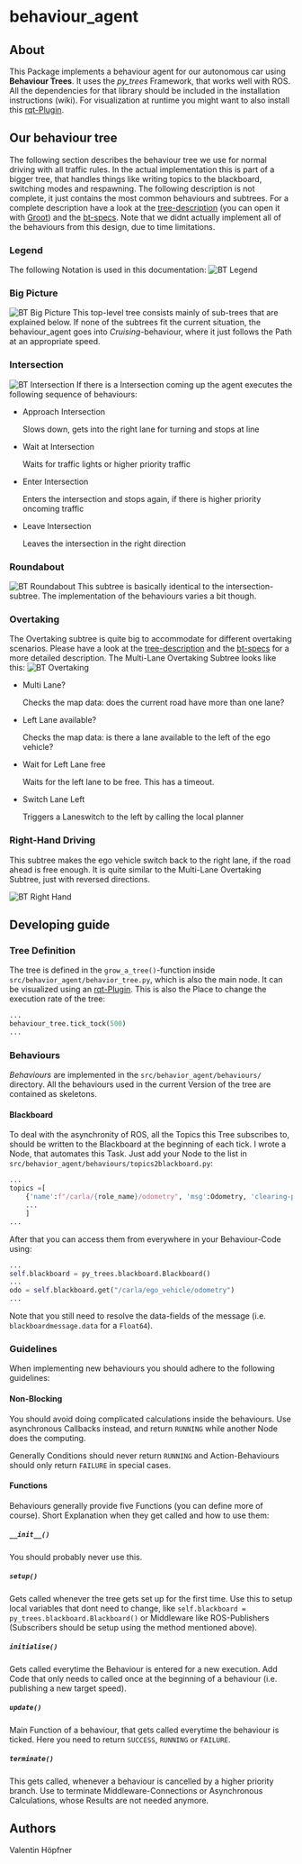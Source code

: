 [//]: # ()
[//]: # (""")

[//]: # (Source: https://github.com/ll7/psaf2)

[//]: # (""")

# behaviour_agent

## About

This Package implements a behaviour agent for our autonomous car using __Behaviour Trees__. It uses the _py_trees_ Framework, that works well with ROS. All the dependencies for that library should be included in the installation instructions (wiki).
For visualization at runtime you might want to also install this [rqt-Plugin](https://wiki.ros.org/rqt_py_trees).

## Our behaviour tree

The following section describes the behaviour tree we use for normal driving with all traffic rules. In the actual implementation this is part of a bigger tree, that handles things like writing topics to the blackboard, switching modes and respawning.
The following description is not complete, it just contains the most common behaviours and subtrees. For a complete description have a look at the [tree-description](https://github.com/ll7/psaf2/blob/main/documentation/behaviour_agent/behaviortree.xml)
(you can open it with [Groot](https://github.com/BehaviorTree/Groot)) and the [bt-specs](https://github.com/ll7/psaf2/blob/main/documentation/BTSpecs.md).
Note that we didnt actually implement all of the behaviours from this design, due to time limitations.

### Legend

The following Notation is used in this documentation:
![BT Legend](https://github.com/ll7/psaf2/blob/main/documentation/behaviour_agent/bt-legend.svg)

### Big Picture

![BT Big Picture](https://github.com/ll7/psaf2/blob/main/documentation/behaviour_agent/bt_big_picture.svg)
This top-level tree consists mainly of sub-trees that are explained below. If none of the subtrees fit the current situation, the behaviour_agent goes into _Cruising_-behaviour, where it just follows the Path at an appropriate speed.

### Intersection

![BT Intersection](https://github.com/ll7/psaf2/blob/main/documentation/behaviour_agent/bt-intersection.svg)
If there is a Intersection coming up the agent executes the following sequence of behaviours:

* Approach Intersection

    Slows down, gets into the right lane for turning and stops at line
* Wait at Intersection

    Waits for traffic lights or higher priority traffic
* Enter Intersection

    Enters the intersection and stops again, if there is higher priority oncoming traffic
* Leave Intersection

    Leaves the intersection in the right direction

### Roundabout

![BT Roundabout](https://github.com/ll7/psaf2/blob/main/documentation/behaviour_agent/bt-roundabout.svg)
This subtree is basically identical to the intersection-subtree. The implementation of the behaviours varies a bit though.

### Overtaking

The Overtaking subtree is quite big to accommodate for different overtaking scenarios.
Please have a look at the [tree-description](https://github.com/ll7/psaf2/blob/main/documentation/behaviour_agent/behaviortree.xml) and the [bt-specs](https://github.com/ll7/psaf2/blob/main/documentation/BTSpecs.md) for a more detailed description. The Multi-Lane Overtaking Subtree looks like this:
![BT Overtaking](https://github.com/ll7/psaf2/blob/main/documentation/behaviour_agent/bt-overtaking.svg)

* Multi Lane?

    Checks the map data: does the current road have more than one lane?
* Left Lane available?

    Checks the map data: is there a lane available to the left of the ego vehicle?
* Wait for Left Lane free

    Waits for the left lane to be free. This has a timeout.
* Switch Lane Left

    Triggers a Laneswitch to the left by calling the local planner

### Right-Hand Driving

This subtree makes the ego vehicle switch back to the right lane, if the road ahead is free enough. It is quite similar to the Multi-Lane Overtaking Subtree, just with reversed directions.

![BT Right Hand](https://github.com/ll7/psaf2/blob/main/documentation/behaviour_agent/bt-right-hand.svg)

## Developing guide

### Tree Definition

The tree is defined in the `grow_a_tree()`-function inside `src/behavior_agent/behavior_tree.py`, which is also the main node. It can be visualized using an [rqt-Plugin](https://wiki.ros.org/rqt_py_trees). This is also the Place to change the execution rate of the tree:

``` python
...
behaviour_tree.tick_tock(500)
...
```

### Behaviours

_Behaviours_ are implemented in the `src/behavior_agent/behaviours/` directory. All the behaviours used in the current Version of the tree are contained as skeletons.

#### Blackboard

To deal with the asynchronity of ROS, all the Topics this Tree subscribes to, should be written to the Blackboard at the beginning of each tick. I wrote a Node, that automates this Task. Just add your Node to the list in `src/behavior_agent/behaviours/topics2blackboard.py`:

``` python
...
topics =[
    {'name':f"/carla/{role_name}/odometry", 'msg':Odometry, 'clearing-policy': py_trees.common.ClearingPolicy.NEVER},
    ...
    ]
...
```

After that you can access them from everywhere in your Behaviour-Code using:

``` python
...
self.blackboard = py_trees.blackboard.Blackboard()
...
odo = self.blackboard.get("/carla/ego_vehicle/odometry")
...
```

Note that you still need to resolve the data-fields of the message (i.e. `blackboardmessage.data` for a `Float64`).

### Guidelines

When implementing new behaviours you should adhere to the following guidelines:

#### Non-Blocking

You should avoid doing complicated calculations inside the behaviours. Use asynchronous Callbacks instead, and return ```RUNNING``` while another Node does the computing.

Generally Conditions should never return ```RUNNING``` and Action-Behaviours should only return ```FAILURE``` in special cases.

#### Functions

Behaviours generally provide five Functions (you can define more of course). Short Explanation when they get called and how to use them:

##### `__init__()`

You should probably never use this.

##### `setup()`

Gets called whenever the tree gets set up for the first time. Use this to setup local variables that dont need to change, like ```self.blackboard = py_trees.blackboard.Blackboard()``` or Middleware like ROS-Publishers (Subscribers should be setup using the method mentioned above).

##### `initialise()`

Gets called everytime the Behaviour is entered for a new execution. Add Code that only needs to called once at the beginning of a behaviour (i.e. publishing a new target speed).

##### `update()`

Main Function of a behaviour, that gets called everytime the behaviour is ticked. Here you need to return ```SUCCESS```, ```RUNNING``` or ```FAILURE```.

##### `terminate()`

This gets called, whenever a behaviour is cancelled by a higher priority branch. Use to terminate Middleware-Connections or Asynchronous Calculations, whose Results are not needed anymore.

## Authors

Valentin Höpfner
